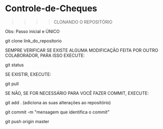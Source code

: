 ﻿# Controle-de-Cheques

>>>> CLONANDO O REPOSITÓRIO

Obs: Passo inicial e ÚNICO

git clone link_do_repositorio

SEMPRE VERIFICAR SE EXISTE ALGUMA MODIFICAÇÃO FEITA POR OUTRO COLABORADOR, PARA ISSO EXECUTE:

git status

SE EXISTIR, EXECUTE:

git pull 

SE NÃO, SE FOR NECESSÁRIO PARA VOCÊ FAZER COMMIT, EXECUTE:

git add . (adiciona as suas alterações ao repositório)

git commit -m "mensagem que identifica o commit" 

git push origin master



